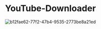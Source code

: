 # YouTube-Downloader

![b12fae62-77f2-47b4-9535-2773be8a21ed](https://user-images.githubusercontent.com/55447090/122426754-cad30780-cf90-11eb-8fb5-361ae5863aec.jpg)


